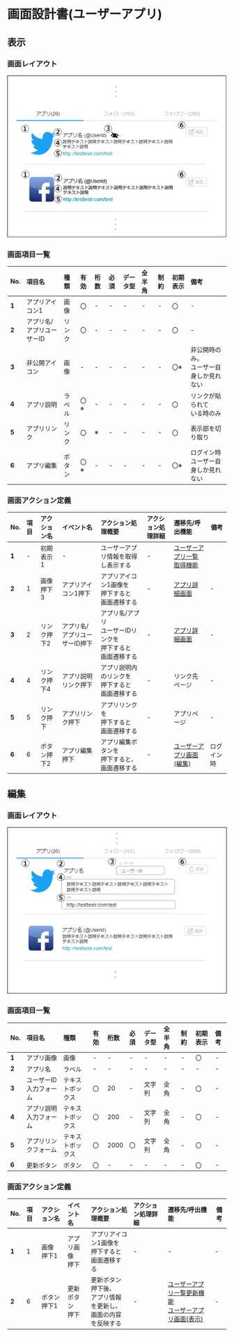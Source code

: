 # 画面設計書(ユーザーアプリ)

## 表示

### 画面レイアウト

<span  id="images">![ユーザーアプリ](../../reference/2_bd/img/2.1.3/sc020/sc021_1.png "ユーザーアプリ1")</span>

### 画面項目一覧

| No.   | 項目名 | 種類 | 有効 | 桁数 | 必須 | データ型 | 全半角 | 制約 | 初期表示 | 備考 |
| :---- | :----- | :--- | :--- | :--- | :--- | :------- | :----- | :--- | :------- | :--- |
| **1** | アプリアイコン1 | 画像 | 〇 | - | - | - | - | - | 〇 | - |
| **2** | アプリ名/アプリユーザーID | リンク | 〇 | -    | - | - | - | - | 〇 | - |
| **3** | 非公開アイコン | 画像 | - | - | - | - | - | - | 〇※ | 非公開時のみ。<br>ユーザー自身しか見れない |
| **4** | アプリ説明 | ラベル | 〇※ | - | - | - | - | - | 〇 | リンクが貼られて<br>いる時のみ |
| **5** | アプリリンク | リンク | 〇 | ※ | - | - | - | - | 〇 | 表示部を切り取り |
| **6** | アプリ編集 | ボタン | 〇※ | - | - | - | - | - | 〇※ | ログイン時<br/>ユーザー自身しか見れない |


### 画面アクション定義

|No.|項目|アクション名|イベント名|アクション処理概要|アクション処理詳細| 遷移先/呼出機能                                           |備考|
|:-|:-|:-|:-|:-|:-|:-|---|
|**1**|-|初期表示1|-|ユーザーアプリ情報を取得し表示する|-|[ユーザーアプリ一覧取得機能](../../3_dd/3.3.3.APIDesign.html)||
|**2**|  1  |  画像押下3   |  アプリアイコン1押下  |アプリアイコン1画像を<br/>押下すると<br>画面遷移する| -                  |[アプリ詳細画面](./sc030.html)|-|
|**3**|2|リンク押下2|アプリ名/アプリユーザーID押下|アプリ名/アプリ<br>ユーザーIDリンクを<br/>押下すると<br>画面遷移する|-|[アプリ詳細画面](./sc030.html)|-|
|**4**|4|リンク押下4|アプリ説明リンク押下|アプリ説明内のリンクを<br/>押下すると<br/>画面遷移する|-|リンク先ページ|-|
|**5**|5|リンク押下|アプリリンク押下|アプリリンクを<br/>押下すると<br/>画面遷移する|-|アプリページ|-|
|**6**|6|ボタン押下2|アプリ編集押下|アプリ編集ボタンを<br/>押下すると、<br>画面遷移する|-|[ユーザーアプリ画面(編集)](./sc021.html#編集)|ログイン時|



## 編集

### 画面レイアウト

<span  id="images">![ユーザーアプリ](../../reference/2_bd/img/2.1.3/sc020/sc021_2.png "ユーザーアプリ2")</span>

### 画面項目一覧

| No.   | 項目名 | 種類 | 有効 | 桁数 | 必須 | データ型 | 全半角 | 制約 | 初期表示 | 備考 |
| :---- | :----- | :--- | :--- | :--- | :--- | :------- | :----- | :--- | :------- | :--- |
| **1** | アプリ画像 | 画像 | - | - | - | - | - | - | 〇 | - |
| **2** | アプリ名 | ラベル | - | - | - | - | - | - | - | - |
| **3** | ユーザーID入力フォーム | テキストボックス | 〇 | 20 | - | 文字列 | 全角 | - | 〇 | - |
| **4** | アプリ説明入力フォーム | テキストボックス | 〇 | 200 | - | 文字列 | 全角 | - | 〇 | - |
| **5** | アプリリンクフォーム | テキストボックス | 〇 | 2000 | 〇 | 文字列 | 全角 | - | 〇 | - |
| **6** | 更新ボタン | ボタン | 〇 | - | - | - | - | - | 〇 | - |


### 画面アクション定義

| No.   | 項目 | アクション名 | イベント名 | アクション処理概要 | アクション処理詳細 | 遷移先/呼出機能 | 備考 |
| :---- | :--- | :----------- | :--------- | :----------------- | :----------------- | :----- | ---- |
|**1**|1|画像<br>押下1|アプリ画像<br/>押下| アプリアイコン1画像を<br/>押下すると<br/>画面遷移する        |-|-|-|
|**2**|6|ボタン<br/>押下1|更新ボタン<br/>押下|更新ボタン押下後、<br/>アプリ情報を更新し、<br>画面の内容を反映する|-|[ユーザーアプリ一覧更新機能](../../3_dd/3.3.3.APIDesign.html)<br>[ユーザーアプリ画面(表示)](./sc021.html#表示)|-|

